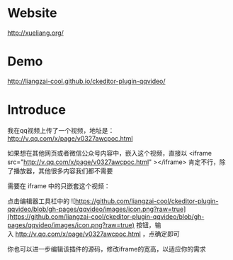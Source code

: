 # Website
 http://xueliang.org/

# Demo
 http://liangzai-cool.github.io/ckeditor-plugin-qqvideo/

# Introduce

我在qq视频上传了一个视频，地址是：http://v.qq.com/x/page/v0327awcpoc.html

如果想在其他网页或者微信公众号内容中，嵌入这个视频，直接以 &lt;iframe src=&quot;http://v.qq.com/x/page/v0327awcpoc.html&quot; &gt;&lt;/iframe&gt; 肯定不行，除了播放器，其他很多内容我们都不需要

需要在 iframe 中的只嵌套这个视频：

点击编辑器工具栏中的 ![https://github.com/liangzai-cool/ckeditor-plugin-qqvideo/blob/gh-pages/qqvideo/images/icon.png?raw=true](https://github.com/liangzai-cool/ckeditor-plugin-qqvideo/blob/gh-pages/qqvideo/images/icon.png?raw=true) 按钮，输入 http://v.qq.com/x/page/v0327awcpoc.html ，点确定即可

你也可以进一步编辑该插件的源码，修改iframe的宽高，以适应你的需求
